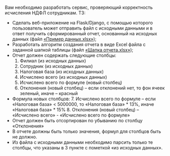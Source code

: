 Вам необходимо разработать сервис, проверяющий корректность исчисления НДФЛ сотрудникам. 
ТЗ:
- Сделать веб-приложение на Flask/Django, с помощью которого пользователь может отправить файл с исходными данными и в ответ получить сформированный отчет, основанный на исходных данных (файл [«Пример данных.xlsx»](example/example_data.xlsx));
- Разработать алгоритм создания отчета в виде Excel файла с заданной шапкой таблицы (файл [«Шапка отчета.xlsx»](example/rept_header.xlsx));
- Отчет должен содержать следующие столбцы:
  1. Филиал (из исходных данных)
  2. Сотрудник (из исходных данных)
  3. Налоговая база (из исходных данных)
  4. Исчислено всего (из исходных данных)
  5. Исчислено всего по формуле (новый столбец)
  6. Отклонения (новый столбец) – если отклонений нет, то фон ячеек зеленый, иначе – красный
- Формула новых столбцов:
  7. Исчислено всего по формуле – если «Налоговая база» < 5000000, то «Налоговая база» * 13%, иначе «Налоговая база» * 15%
  8. Отклонения (новый столбец) – «Исчислено всего» - «Исчислено всего по формуле»
- Отчет должен быть отсортирован по убыванию по столбцу «Отклонения»
- В отчете должны быть только значения, формул для столбцов быть не должно.
- Из файла с исходными данными необходимо парсить только те столбцы, что указаны в 3 пункте с пометкой «из исходных данных».